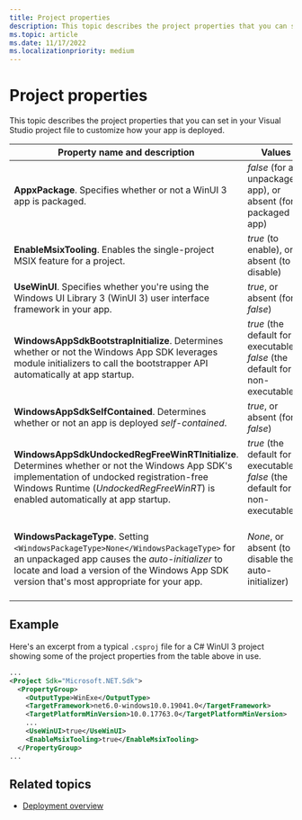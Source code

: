 ```yaml
---
title: Project properties
description: This topic describes the project properties that you can set in your Visual Studio project file to customize how your app is deployed.
ms.topic: article
ms.date: 11/17/2022
ms.localizationpriority: medium
---
```


# Project properties

This topic describes the project properties that you can set in your Visual Studio project file to customize how your app is deployed.

|Property name and description|Values|For more info|
|-|-|-|
|**AppxPackage**. Specifies whether or not a WinUI 3 app is packaged.|*false* (for an unpackaged app), or absent (for a packaged app)|[Create a new project for an unpackaged WinUI 3 desktop app](/windows/apps/winui/winui3/create-your-first-winui3-app#unpackaged-create-a-new-project-for-an-unpackaged-c-or-c-winui-3-desktop-app)|
|**EnableMsixTooling**. Enables the single-project MSIX feature for a project.|*true* (to enable), or absent (to disable)|[Package your app using single-project MSIX](/windows/apps/windows-app-sdk/single-project-msix)|
|**UseWinUI**. Specifies whether you're using the Windows UI Library 3 (WinUI 3) user interface framework in your app.|*true*, or absent (for *false*)|[Windows UI Library in the Windows App SDK (WinUI 3)](/windows/apps/winui/winui3/)|
|**WindowsAppSdkBootstrapInitialize**. Determines whether or not the Windows App SDK leverages module initializers to call the bootstrapper API automatically at app startup.|*true* (the default for executables), *false* (the default for non-executables)|[Opting out of (or into) automatic module initialization](/windows/apps/package-and-deploy/self-contained-deploy/deploy-self-contained-apps#opting-out-of-or-into-automatic-module-initialization)|
|**WindowsAppSdkSelfContained**. Determines whether or not an app is deployed *self-contained*.|*true*, or absent (for *false*)|[Windows App SDK deployment guide for self-contained apps](/windows/apps/package-and-deploy/self-contained-deploy/deploy-self-contained-apps)|
|**WindowsAppSdkUndockedRegFreeWinRTInitialize**. Determines whether or not the Windows App SDK's implementation of undocked registration-free Windows Runtime (*UndockedRegFreeWinRT*) is enabled automatically at app startup.|*true* (the default for executables), *false* (the default for non-executables)|[Opting out of (or into) automatic UndockedRegFreeWinRT support](/windows/apps/package-and-deploy/self-contained-deploy/deploy-self-contained-apps#opting-out-of-or-into-automatic-undockedregfreewinrt-support)|
|**WindowsPackageType**. Setting `<WindowsPackageType>None</WindowsPackageType>` for an unpackaged app causes the *auto-initializer* to locate and load a version of the Windows App SDK version that's most appropriate for your app.|*None*, or absent (to disable the auto-initializer)|[Create a new project for an unpackaged WinUI 3 desktop app](/windows/apps/winui/winui3/create-your-first-winui3-app#unpackaged-create-a-new-project-for-an-unpackaged-c-or-c-winui-3-desktop-app)<br/><br/>[Behind the scenes, and opting out of automatic module initialization](/windows/apps/windows-app-sdk/use-windows-app-sdk-run-time#behind-the-scenes-and-opting-out-of-automatic-module-initialization)|

## Example

Here's an excerpt from a typical `.csproj` file for a C# WinUI 3 project showing some of the project properties from the table above in use.

```xml
...
<Project Sdk="Microsoft.NET.Sdk">
  <PropertyGroup>
    <OutputType>WinExe</OutputType>
    <TargetFramework>net6.0-windows10.0.19041.0</TargetFramework>
    <TargetPlatformMinVersion>10.0.17763.0</TargetPlatformMinVersion>
    ...
    <UseWinUI>true</UseWinUI>
    <EnableMsixTooling>true</EnableMsixTooling>
  </PropertyGroup>
...
```

## Related topics

* [Deployment overview](./index.md)
